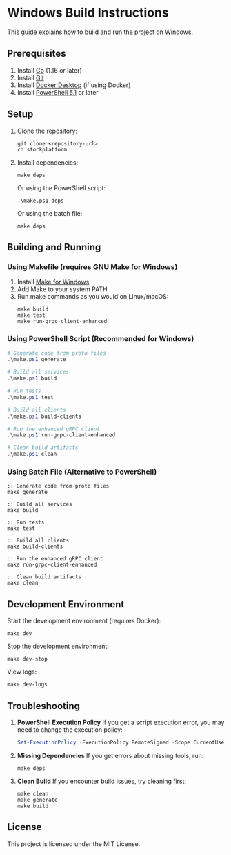# Windows Build Instructions

This guide explains how to build and run the project on Windows.

## Prerequisites

1. Install [Go](https://golang.org/dl/) (1.16 or later)
2. Install [Git](https://git-scm.com/download/win)
3. Install [Docker Desktop](https://www.docker.com/products/docker-desktop) (if using Docker)
4. Install [PowerShell 5.1](https://docs.microsoft.com/en-us/powershell/scripting/install/installing-windows-powershell) or later

## Setup

1. Clone the repository:
   ```
   git clone <repository-url>
   cd stockplatform
   ```

2. Install dependencies:
   ```
   make deps
   ```
   Or using the PowerShell script:
   ```
   .\make.ps1 deps
   ```
   Or using the batch file:
   ```
   make deps
   ```

## Building and Running

### Using Makefile (requires GNU Make for Windows)

1. Install [Make for Windows](http://gnuwin32.sourceforge.net/packages/make.htm)
2. Add Make to your system PATH
3. Run make commands as you would on Linux/macOS:
   ```
   make build
   make test
   make run-grpc-client-enhanced
   ```

### Using PowerShell Script (Recommended for Windows)

```powershell
# Generate code from proto files
.\make.ps1 generate

# Build all services
.\make.ps1 build

# Run tests
.\make.ps1 test

# Build all clients
.\make.ps1 build-clients

# Run the enhanced gRPC client
.\make.ps1 run-grpc-client-enhanced

# Clean build artifacts
.\make.ps1 clean
```

### Using Batch File (Alternative to PowerShell)

```batch
:: Generate code from proto files
make generate

:: Build all services
make build

:: Run tests
make test

:: Build all clients
make build-clients

:: Run the enhanced gRPC client
make run-grpc-client-enhanced

:: Clean build artifacts
make clean
```

## Development Environment

Start the development environment (requires Docker):

```
make dev
```

Stop the development environment:

```
make dev-stop
```

View logs:

```
make dev-logs
```

## Troubleshooting

1. **PowerShell Execution Policy**
   If you get a script execution error, you may need to change the execution policy:
   ```powershell
   Set-ExecutionPolicy -ExecutionPolicy RemoteSigned -Scope CurrentUser
   ```

2. **Missing Dependencies**
   If you get errors about missing tools, run:
   ```
   make deps
   ```

3. **Clean Build**
   If you encounter build issues, try cleaning first:
   ```
   make clean
   make generate
   make build
   ```

## License

This project is licensed under the MIT License.
